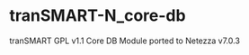 tranSMART-N_core-db
===================

tranSMART GPL v1.1 Core DB Module ported to Netezza v7.0.3
